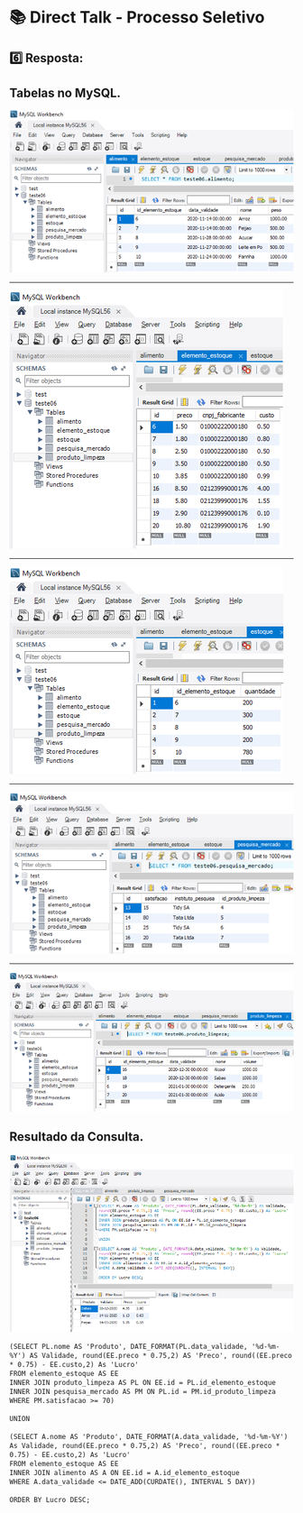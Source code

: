 # :books: Direct Talk - Processo Seletivo


## :six: Resposta:

## Tabelas no MySQL.

<div align="left">
  <img alt="tables" title="tables" src="img/1.alimento.png" />
</div>
<hr>
<div align="left">
  <img alt="tables" title="tables" src="img/2.elemento_estoque.png" />
</div>
<hr>
<div align="left">
  <img alt="tables" title="tables" src="img/3.estoque.png" />
</div>
<hr>
<div align="left">
  <img alt="tables" title="tables" src="img/4.pesquisa_mercado.png" />
</div>
<hr>
<div align="left">
  <img alt="tables" title="tables" src="img/5.produto_limpeza.png" />
</div>

## Resultado da Consulta.

<div align="center">
  <img alt="tables" title="tables" src="img/mysql.png" />
</div>

```mysql
(SELECT PL.nome AS 'Produto', DATE_FORMAT(PL.data_validade, '%d-%m-%Y') AS Validade, round(EE.preco * 0.75,2) AS 'Preco', round((EE.preco * 0.75) - EE.custo,2) As 'Lucro'
FROM elemento_estoque AS EE
INNER JOIN produto_limpeza AS PL ON EE.id = PL.id_elemento_estoque
INNER JOIN pesquisa_mercado AS PM ON PL.id = PM.id_produto_limpeza
WHERE PM.satisfacao >= 70)

UNION 

(SELECT A.nome AS 'Produto', DATE_FORMAT(A.data_validade, '%d-%m-%Y') As Validade, round(EE.preco * 0.75,2) AS 'Preco', round((EE.preco * 0.75) - EE.custo,2) As 'Lucro'
FROM elemento_estoque AS EE
INNER JOIN alimento AS A ON EE.id = A.id_elemento_estoque
WHERE A.data_validade <= DATE_ADD(CURDATE(), INTERVAL 5 DAY))

ORDER BY Lucro DESC;
```

